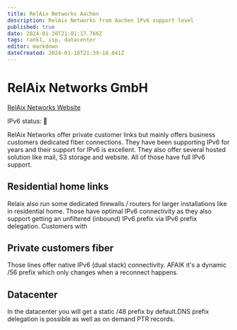 ```yaml
---
title: RelAix Networks Aachen
description: RelAix Networks from Aachen IPv6 support level
published: true
date: 2024-01-20T21:01:17.766Z
tags: rank1, isp, datacenter
editor: markdown
dateCreated: 2024-01-18T21:39:18.041Z
---
```


# RelAix Networks GmbH
[RelAix Networks Website](https://www.relaix.net/)

IPv6 status: :1st_place_medal:

RelAix Networks offer private customer links but mainly offers business customers dedicated fiber connections.
They have been supporting IPv6 for years and their support for IPv6 is excellent.
They also offer several hosted solution like mail, S3 storage and website. All of those have full IPv6 support.


## Residential home links
Relaix also run some dedicated firewalls / routers for larger installations like in residential home. Those have optimal IPv6 connectivity as they also support getting an unfiltered (inbound) IPv6 prefix via IPv6 prefix delegation. Customers with

## Private customers fiber
Those lines offer native IPv6 (dual stack) connectivity. AFAIK it's a dynamic /56 prefix which only changes when a reconnect happens.

## Datacenter
In the datacenter you will get a static /48 prefix by default.DNS prefix delegation is possible as well as on demand PTR records.